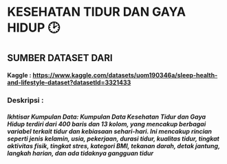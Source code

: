 # KESEHATAN TIDUR DAN GAYA HIDUP 🕑

## SUMBER DATASET DARI
#### Kaggle : https://www.kaggle.com/datasets/uom190346a/sleep-health-and-lifestyle-dataset?datasetId=3321433

### Deskripsi :
##### Ikhtisar Kumpulan Data: Kumpulan Data Kesehatan Tidur dan Gaya Hidup terdiri dari 400 baris dan 13 kolom, yang mencakup berbagai variabel terkait tidur dan kebiasaan sehari-hari. Ini mencakup rincian seperti jenis kelamin, usia, pekerjaan, durasi tidur, kualitas tidur, tingkat aktivitas fisik, tingkat stres, kategori BMI, tekanan darah, detak jantung, langkah harian, dan ada tidaknya gangguan tidur
